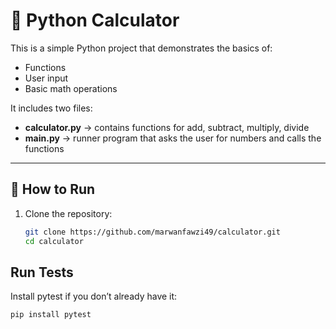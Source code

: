 # 🧮 Python Calculator

This is a simple Python project that demonstrates the basics of:
- Functions
- User input
- Basic math operations

It includes two files:
- **calculator.py** → contains functions for add, subtract, multiply, divide
- **main.py** → runner program that asks the user for numbers and calls the functions

---

## 🚀 How to Run

1. Clone the repository:
   ```bash
   git clone https://github.com/marwanfawzi49/calculator.git
   cd calculator
## Run Tests

Install pytest if you don’t already have it:

```bash
pip install pytest
